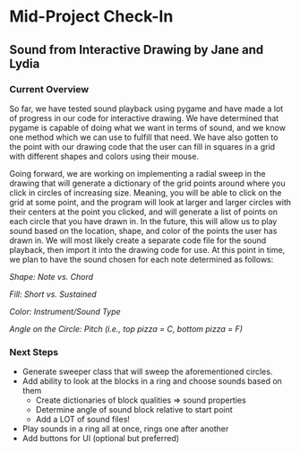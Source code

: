 # Mid-Project Check-In

## Sound from Interactive Drawing by Jane and Lydia

### Current Overview

So far, we have tested sound playback using pygame and have made a lot of progress in our code for interactive drawing. We have determined that pygame is capable of doing what we want in terms of sound, and we know one method which we can use to fulfill that need. We have also gotten to the point with our drawing code that the user can fill in squares in a grid with different shapes and colors using their mouse.

Going forward, we are working on implementing a radial sweep in the drawing that will generate a dictionary of the grid points around where you click in circles of increasing size. Meaning, you will be able to click on the grid at some point, and the program will look at larger and larger circles with their centers at the point you clicked, and will generate a list of points on each circle that you have drawn in. In the future, this will allow us to play sound based on the location, shape, and color of the points the user has drawn in. We will most likely create a separate code file for the sound playback, then import it into the drawing code for use. At this point in time, we plan to have the sound chosen for each note determined as follows:

*Shape: Note vs. Chord*

*Fill: Short vs. Sustained*

*Color: Instrument/Sound Type*

*Angle on the Circle: Pitch (i.e., top pizza = C, bottom pizza = F)*

### Next Steps

- Generate sweeper class that will sweep the aforementioned circles.
- Add ability to look at the blocks in a ring and choose sounds based on them
  - Create dictionaries of block qualities => sound properties
  - Determine angle of sound block relative to start point
  - Add a LOT of sound files!
- Play sounds in a ring all at once, rings one after another
- Add buttons for UI (optional but preferred)
